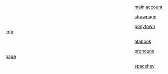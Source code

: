                                        [main account](https://github.com/praise-the-lamb)
                                      
                                       [strawpage](https://praise-the-lamb.straw.page/)

                                       [ponytown info](https://praise-the-goat.straw.page/)

                                       [atabook](https://infestissumam.atabook.org/)

                                       [pronouns page](https://en.pronouns.page/@praise-the-lamb)

                                       [spacehey](https://spacehey.com/seveninchesofsatanicpanic)

